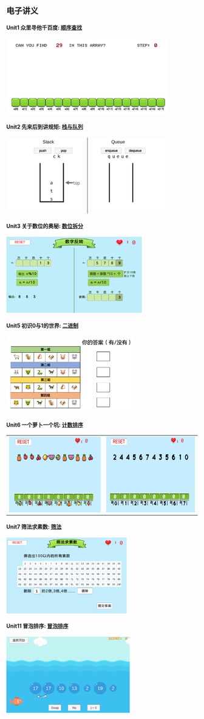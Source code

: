 ## 电子讲义

#### Unit1 众里寻他千百度:   [顺序查找](https://ayuki1024.github.io/L2_ebook/L2%E7%AC%AC1%E8%AF%BE%E9%A1%BA%E5%BA%8F%E6%9F%A5%E6%89%BE/%E9%A1%BA%E5%BA%8F%E6%9F%A5%E6%89%BE.html)
[<kbd><img decoding="async" src="images/shunxu.png" height="200px"/></kbd>](https://ayuki1024.github.io/edu_game/shunxuchazhao/)

#### Unit2 先来后到讲规矩:   [栈与队列](https://ayuki1024.github.io/L2_ebook/L2%E7%AC%AC2%E8%AF%BE%E6%A0%88%E5%92%8C%E9%98%9F%E5%88%97/%E6%A0%88%E5%92%8C%E9%98%9F%E5%88%97.html)
[<kbd><img decoding="async" src="images/stackAndQueue.png" height="200px"/></kbd>](https://ayuki1024.github.io/edu_game/stackAndQueue/)

#### Unit3 关于数位的奥秘:   [数位拆分](https://ayuki1024.github.io/L2_ebook/L2%E7%AC%AC3%E8%AF%BE%E6%95%B0%E4%BD%8D%E6%8B%86%E5%88%86/%E6%95%B0%E4%BD%8D%E6%8B%86%E5%88%86)
[<kbd><img decoding="async" src="images/03modGame.png" height="200px"/></kbd>](https://ayuki1024.github.io/edu_game/03modGame)

#### Unit5 初识0与1的世界:   [二进制](https://ayuki1024.github.io/L2_ebook/L2%E7%AC%AC5%E8%AF%BE%E5%88%9D%E8%AF%860%E4%B8%8E1%E7%9A%84%E4%B8%96%E7%95%8C%E4%BA%8C%E8%BF%9B%E5%88%B6/%E5%88%9D%E6%97%B60%E4%B8%8E1%E7%9A%84%E4%B8%96%E7%95%8C.html)
[<kbd><img decoding="async" src="images/shengxiao.png" height="200px"/></kbd>](https://ayuki1024.github.io/edu_game/05binary)

#### Unit6 一个萝卜一个坑:   [计数排序](https://ayuki1024.github.io/L2_ebook/L2%E7%AC%AC7%E8%AF%BE1%E4%B8%AA%E8%90%9D%E5%8D%9C1%E4%B8%AA%E5%9D%91/%E4%B8%80%E4%B8%AA%E8%90%9D%E5%8D%9C%E4%B8%80%E4%B8%AA%E5%9D%91.html)
<table><tr>
  <td><a href = "https://ayuki1024.github.io/edu_game/cntSortFruit/"><kbd><img decoding="async" src="images/cntSortfruit.png" height="200px"/></kbd></a></td>
  <td><a href = "https://ayuki1024.github.io/edu_game/cntSortNumber/"><kbd><img decoding="async" src="images/cntSortNumber.png" height="200px"/></kbd></a></td>
 </tr></table>


#### Unit7 筛法求素数:           [筛法](https://ayuki1024.github.io/L2_ebook/L2%E7%AC%AC7%E8%AF%BE%E7%AD%9B%E6%B3%95%E6%B1%82%E7%B4%A0%E6%95%B0/%E7%AD%9B%E6%B3%95%E6%B1%82%E7%B4%A0%E6%95%B0.html)
[<kbd><img decoding="async" src="images/prime.png" height="200px"/></kbd>](https://ayuki1024.github.io/edu_game/07prime)

#### Unit11 冒泡排序:           [冒泡排序](https://ayuki1024.github.io/L2_ebook/L2%E7%AC%AC7%E8%AF%BE%E7%AD%9B%E6%B3%95%E6%B1%82%E7%B4%A0%E6%95%B0/%E7%AD%9B%E6%B3%95%E6%B1%82%E7%B4%A0%E6%95%B0.html)
[<kbd><img decoding="async" src="images/bubblesort.png" height="200px"/></kbd>](https://ayuki1024.github.io/edu_game/11%20bubblesort/)
